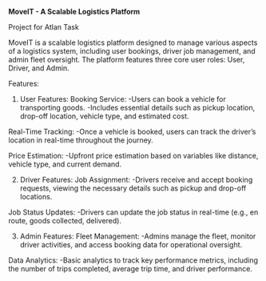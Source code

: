 **MoveIT - A Scalable Logistics Platform**

Project for Atlan Task

MoveIT is a scalable logistics platform designed to manage various aspects of a logistics system, including user bookings, driver job management, and admin fleet oversight. The platform features three core user roles: User, Driver, and Admin.

Features:
1. User Features:
Booking Service:
-Users can book a vehicle for transporting goods.
-Includes essential details such as pickup location, drop-off location, vehicle type, and estimated cost.

Real-Time Tracking:
-Once a vehicle is booked, users can track the driver’s location in real-time throughout the journey.

Price Estimation:
-Upfront price estimation based on variables like distance, vehicle type, and current demand.

2. Driver Features:
Job Assignment:
-Drivers receive and accept booking requests, viewing the necessary details such as pickup and drop-off locations.

Job Status Updates:
-Drivers can update the job status in real-time (e.g., en route, goods collected, delivered).

3. Admin Features:
Fleet Management:
-Admins manage the fleet, monitor driver activities, and access booking data for operational oversight.

Data Analytics:
-Basic analytics to track key performance metrics, including the number of trips completed, average trip time, and driver performance.
